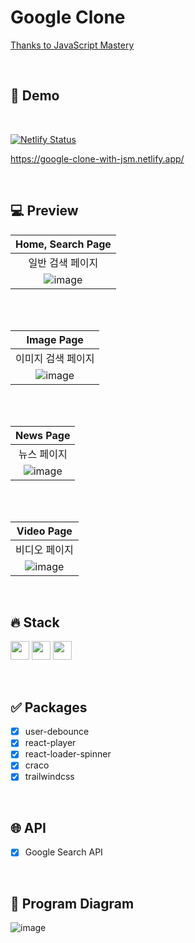 # Google Clone

[Thanks to JavaScript Mastery](https://www.youtube.com/watch?v=NDbruK1fzG8)

<br>

## 🔗 Demo

<br>

[![Netlify Status](https://api.netlify.com/api/v1/badges/cceb580b-03ba-4b7f-8d73-b779d3de4d9a/deploy-status)](https://app.netlify.com/sites/google-clone-with-jsm/deploys)

https://google-clone-with-jsm.netlify.app/

<br>

## 💻 Preview

|                                                Home, Search Page                                                |
| :-------------------------------------------------------------------------------------------------------------: |
|                                                일반 검색 페이지                                                 |
| ![image](https://user-images.githubusercontent.com/42693257/138036304-af68aaed-98f4-4dc4-9eca-94c59b32acbe.png) |

<br>
<br>

|                                                   Image Page                                                    |
| :-------------------------------------------------------------------------------------------------------------: |
|                                               이미지 검색 페이지                                                |
| ![image](https://user-images.githubusercontent.com/42693257/138036363-b7bb5921-071a-4666-9eb1-809aee2b058b.png) |

<br>
<br>

|                                                    News Page                                                    |
| :-------------------------------------------------------------------------------------------------------------: |
|                                                   뉴스 페이지                                                   |
| ![image](https://user-images.githubusercontent.com/42693257/138036400-e57b2ea7-3824-49ff-a3d0-0d2326633084.png) |

<br>
<br>

|                                                   Video Page                                                    |
| :-------------------------------------------------------------------------------------------------------------: |
|                                                  비디오 페이지                                                  |
| ![image](https://user-images.githubusercontent.com/42693257/138036431-35dbf24f-7bb3-42ee-95d1-27262c36818e.png) |

<br>

## 🔥 Stack

<img height="30" src="https://img.shields.io/badge/React-black?style=for-the-badge&logo=React&logoColor=#61DAFB"/> <img height="30" src="https://img.shields.io/badge/Javascript-black?style=for-the-badge&logo=Javascript&logoColor=F7DF1E"/>
<img height="30" src="https://img.shields.io/badge/Netlify-black?style=for-the-badge&logo=Netlify&logoColor=00C7B7"/>

<br>

## ✅ Packages

- [x] user-debounce
- [x] react-player
- [x] react-loader-spinner
- [x] craco
- [x] trailwindcss

<br>

## 🌐 API

- [x] Google Search API

<br>

## 📄 Program Diagram

![image](https://user-images.githubusercontent.com/42693257/138035534-dfd0d170-113b-4b33-89cd-925d9b0741a9.png)
